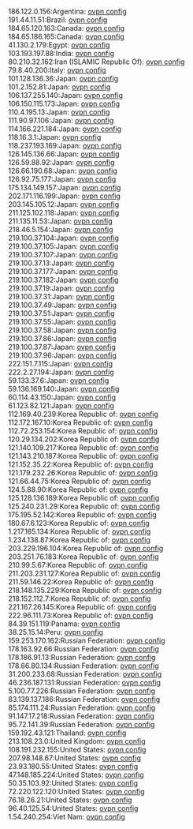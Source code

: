 186.122.0.156:Argentina: [ovpn config](vpn/186_122_0_156.ovpn)  
191.44.11.51:Brazil: [ovpn config](vpn/191_44_11_51.ovpn)  
184.65.120.163:Canada: [ovpn config](vpn/184_65_120_163.ovpn)  
184.65.186.165:Canada: [ovpn config](vpn/184_65_186_165.ovpn)  
41.130.2.179:Egypt: [ovpn config](vpn/41_130_2_179.ovpn)  
103.193.197.88:India: [ovpn config](vpn/103_193_197_88.ovpn)  
80.210.32.162:Iran (ISLAMIC Republic Of): [ovpn config](vpn/80_210_32_162.ovpn)  
79.8.40.200:Italy: [ovpn config](vpn/79_8_40_200.ovpn)  
101.128.136.36:Japan: [ovpn config](vpn/101_128_136_36.ovpn)  
101.2.152.81:Japan: [ovpn config](vpn/101_2_152_81.ovpn)  
106.137.255.140:Japan: [ovpn config](vpn/106_137_255_140.ovpn)  
106.150.115.173:Japan: [ovpn config](vpn/106_150_115_173.ovpn)  
110.4.195.13:Japan: [ovpn config](vpn/110_4_195_13.ovpn)  
111.90.97.106:Japan: [ovpn config](vpn/111_90_97_106.ovpn)  
114.166.221.184:Japan: [ovpn config](vpn/114_166_221_184.ovpn)  
118.16.3.1:Japan: [ovpn config](vpn/118_16_3_1.ovpn)  
118.237.193.169:Japan: [ovpn config](vpn/118_237_193_169.ovpn)  
126.145.136.66:Japan: [ovpn config](vpn/126_145_136_66.ovpn)  
126.59.88.92:Japan: [ovpn config](vpn/126_59_88_92.ovpn)  
126.66.190.68:Japan: [ovpn config](vpn/126_66_190_68.ovpn)  
126.92.75.177:Japan: [ovpn config](vpn/126_92_75_177.ovpn)  
175.134.149.157:Japan: [ovpn config](vpn/175_134_149_157.ovpn)  
202.171.116.199:Japan: [ovpn config](vpn/202_171_116_199.ovpn)  
203.145.105.12:Japan: [ovpn config](vpn/203_145_105_12.ovpn)  
211.125.102.118:Japan: [ovpn config](vpn/211_125_102_118.ovpn)  
211.135.11.53:Japan: [ovpn config](vpn/211_135_11_53.ovpn)  
218.46.5.154:Japan: [ovpn config](vpn/218_46_5_154.ovpn)  
219.100.37.104:Japan: [ovpn config](vpn/219_100_37_104.ovpn)  
219.100.37.105:Japan: [ovpn config](vpn/219_100_37_105.ovpn)  
219.100.37.107:Japan: [ovpn config](vpn/219_100_37_107.ovpn)  
219.100.37.13:Japan: [ovpn config](vpn/219_100_37_13.ovpn)  
219.100.37.177:Japan: [ovpn config](vpn/219_100_37_177.ovpn)  
219.100.37.182:Japan: [ovpn config](vpn/219_100_37_182.ovpn)  
219.100.37.19:Japan: [ovpn config](vpn/219_100_37_19.ovpn)  
219.100.37.31:Japan: [ovpn config](vpn/219_100_37_31.ovpn)  
219.100.37.49:Japan: [ovpn config](vpn/219_100_37_49.ovpn)  
219.100.37.51:Japan: [ovpn config](vpn/219_100_37_51.ovpn)  
219.100.37.55:Japan: [ovpn config](vpn/219_100_37_55.ovpn)  
219.100.37.58:Japan: [ovpn config](vpn/219_100_37_58.ovpn)  
219.100.37.86:Japan: [ovpn config](vpn/219_100_37_86.ovpn)  
219.100.37.87:Japan: [ovpn config](vpn/219_100_37_87.ovpn)  
219.100.37.96:Japan: [ovpn config](vpn/219_100_37_96.ovpn)  
222.151.7.115:Japan: [ovpn config](vpn/222_151_7_115.ovpn)  
222.2.27.194:Japan: [ovpn config](vpn/222_2_27_194.ovpn)  
59.133.37.6:Japan: [ovpn config](vpn/59_133_37_6.ovpn)  
59.136.169.140:Japan: [ovpn config](vpn/59_136_169_140.ovpn)  
60.114.43.150:Japan: [ovpn config](vpn/60_114_43_150.ovpn)  
61.123.82.121:Japan: [ovpn config](vpn/61_123_82_121.ovpn)  
112.169.40.239:Korea Republic of: [ovpn config](vpn/112_169_40_239.ovpn)  
112.172.167.10:Korea Republic of: [ovpn config](vpn/112_172_167_10.ovpn)  
112.72.253.154:Korea Republic of: [ovpn config](vpn/112_72_253_154.ovpn)  
120.29.134.202:Korea Republic of: [ovpn config](vpn/120_29_134_202.ovpn)  
121.140.109.217:Korea Republic of: [ovpn config](vpn/121_140_109_217.ovpn)  
121.143.210.187:Korea Republic of: [ovpn config](vpn/121_143_210_187.ovpn)  
121.152.35.22:Korea Republic of: [ovpn config](vpn/121_152_35_22.ovpn)  
121.179.232.26:Korea Republic of: [ovpn config](vpn/121_179_232_26.ovpn)  
121.66.44.75:Korea Republic of: [ovpn config](vpn/121_66_44_75.ovpn)  
124.5.88.90:Korea Republic of: [ovpn config](vpn/124_5_88_90.ovpn)  
125.128.136.189:Korea Republic of: [ovpn config](vpn/125_128_136_189.ovpn)  
125.240.231.29:Korea Republic of: [ovpn config](vpn/125_240_231_29.ovpn)  
175.195.52.142:Korea Republic of: [ovpn config](vpn/175_195_52_142.ovpn)  
180.67.6.123:Korea Republic of: [ovpn config](vpn/180_67_6_123.ovpn)  
1.217.165.134:Korea Republic of: [ovpn config](vpn/1_217_165_134.ovpn)  
1.234.138.87:Korea Republic of: [ovpn config](vpn/1_234_138_87.ovpn)  
203.229.196.104:Korea Republic of: [ovpn config](vpn/203_229_196_104.ovpn)  
203.251.76.183:Korea Republic of: [ovpn config](vpn/203_251_76_183.ovpn)  
210.99.5.67:Korea Republic of: [ovpn config](vpn/210_99_5_67.ovpn)  
211.203.231.127:Korea Republic of: [ovpn config](vpn/211_203_231_127.ovpn)  
211.59.146.22:Korea Republic of: [ovpn config](vpn/211_59_146_22.ovpn)  
218.148.135.229:Korea Republic of: [ovpn config](vpn/218_148_135_229.ovpn)  
218.152.112.7:Korea Republic of: [ovpn config](vpn/218_152_112_7.ovpn)  
221.167.26.145:Korea Republic of: [ovpn config](vpn/221_167_26_145.ovpn)  
222.96.111.73:Korea Republic of: [ovpn config](vpn/222_96_111_73.ovpn)  
84.39.151.119:Panama: [ovpn config](vpn/84_39_151_119.ovpn)  
38.25.15.14:Peru: [ovpn config](vpn/38_25_15_14.ovpn)  
159.253.170.162:Russian Federation: [ovpn config](vpn/159_253_170_162.ovpn)  
178.163.92.66:Russian Federation: [ovpn config](vpn/178_163_92_66.ovpn)  
178.186.91.13:Russian Federation: [ovpn config](vpn/178_186_91_13.ovpn)  
178.66.80.134:Russian Federation: [ovpn config](vpn/178_66_80_134.ovpn)  
31.200.233.68:Russian Federation: [ovpn config](vpn/31_200_233_68.ovpn)  
46.236.187.131:Russian Federation: [ovpn config](vpn/46_236_187_131.ovpn)  
5.100.77.226:Russian Federation: [ovpn config](vpn/5_100_77_226.ovpn)  
83.139.137.186:Russian Federation: [ovpn config](vpn/83_139_137_186.ovpn)  
85.174.111.24:Russian Federation: [ovpn config](vpn/85_174_111_24.ovpn)  
91.147.17.218:Russian Federation: [ovpn config](vpn/91_147_17_218.ovpn)  
95.72.141.39:Russian Federation: [ovpn config](vpn/95_72_141_39.ovpn)  
159.192.43.121:Thailand: [ovpn config](vpn/159_192_43_121.ovpn)  
213.108.23.0:United Kingdom: [ovpn config](vpn/213_108_23_0.ovpn)  
108.191.232.155:United States: [ovpn config](vpn/108_191_232_155.ovpn)  
207.98.148.67:United States: [ovpn config](vpn/207_98_148_67.ovpn)  
23.93.180.55:United States: [ovpn config](vpn/23_93_180_55.ovpn)  
47.148.185.224:United States: [ovpn config](vpn/47_148_185_224.ovpn)  
50.35.103.92:United States: [ovpn config](vpn/50_35_103_92.ovpn)  
72.220.122.120:United States: [ovpn config](vpn/72_220_122_120.ovpn)  
76.18.26.21:United States: [ovpn config](vpn/76_18_26_21.ovpn)  
96.40.125.54:United States: [ovpn config](vpn/96_40_125_54.ovpn)  
1.54.240.254:Viet Nam: [ovpn config](vpn/1_54_240_254.ovpn)  
